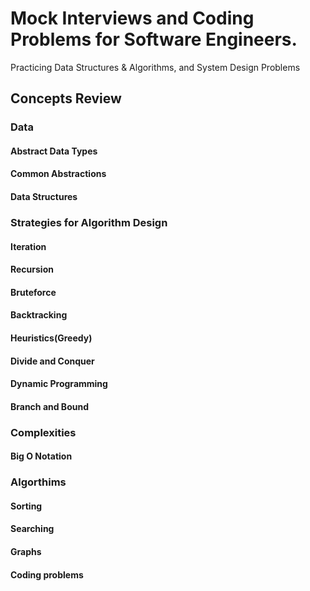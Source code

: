 # Mock Interviews and Coding Problems for Software Engineers.
 Practicing Data Structures &amp; Algorithms, and System Design Problems
 
 ## Concepts Review
 
 ### Data  
 #### Abstract Data Types
 #### Common Abstractions
 #### Data Structures
 
 ### Strategies for Algorithm Design 
 #### Iteration
 #### Recursion
 #### Bruteforce
 #### Backtracking
 #### Heuristics(Greedy)
 #### Divide and Conquer
 #### Dynamic Programming 
 #### Branch and Bound 
 
### Complexities 
#### Big O Notation
 
 ### Algorthims 
 #### Sorting 
 #### Searching
 #### Graphs 
 
#### Coding problems
